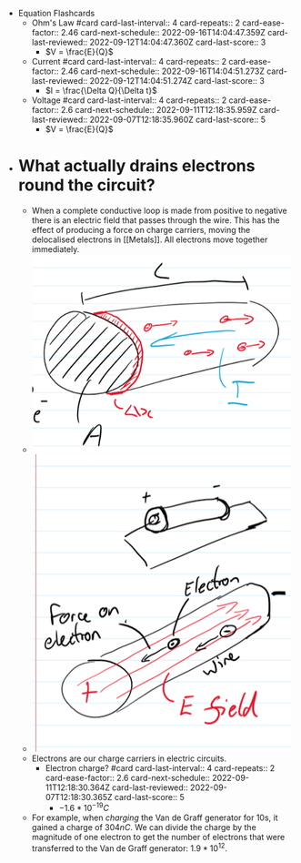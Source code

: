 - Equation Flashcards
	- Ohm's Law #card
	  card-last-interval:: 4
	  card-repeats:: 2
	  card-ease-factor:: 2.46
	  card-next-schedule:: 2022-09-16T14:04:47.359Z
	  card-last-reviewed:: 2022-09-12T14:04:47.360Z
	  card-last-score:: 3
		- $V = \frac{E}{Q}$
	- Current #card
	  card-last-interval:: 4
	  card-repeats:: 2
	  card-ease-factor:: 2.46
	  card-next-schedule:: 2022-09-16T14:04:51.273Z
	  card-last-reviewed:: 2022-09-12T14:04:51.274Z
	  card-last-score:: 3
		- $I = \frac{\Delta Q}{\Delta t}$
	- Voltage #card
	  card-last-interval:: 4
	  card-repeats:: 2
	  card-ease-factor:: 2.6
	  card-next-schedule:: 2022-09-11T12:18:35.959Z
	  card-last-reviewed:: 2022-09-07T12:18:35.960Z
	  card-last-score:: 5
		- $V = \frac{E}{Q}$
- # What actually drains electrons round the circuit?
	- When a complete conductive loop is made from positive to negative there is an electric field that passes through the wire. This has the effect of producing a force on charge carriers, moving the delocalised electrons in [[Metals]]. All electrons move together immediately.
	- ![Electrons relating to A, C and I.png](../assets/Electrons_relating_to_A,_C_and_I_1662393047839_0.png)
	- ![Electrons passing through an electric field.png](../assets/Electrons_passing_through_an_electric_field_1662393058140_0.png)
	- Electrons are our charge carriers in electric circuits.
		- Electron charge? #card
		  card-last-interval:: 4
		  card-repeats:: 2
		  card-ease-factor:: 2.6
		  card-next-schedule:: 2022-09-11T12:18:30.364Z
		  card-last-reviewed:: 2022-09-07T12:18:30.365Z
		  card-last-score:: 5
			- $-1.6*10^{-19}C$
	- For example, when *charging* the Van de Graff generator for 10s, it gained a charge of $304 nC$. We can divide the charge by the magnitude of one electron to get the number of electrons that were transferred to the Van de Graff generator: $1.9*10^{12}$.